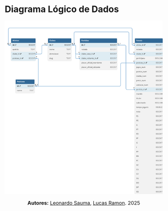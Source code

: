 # Diagrama Lógico de Dados

![dld](../assets/dld.svg)
<font size="3"><p style="text-align: center"><b>Autores:</b>  [Leonardo Sauma](https://github.com/leohssjr), [Lucas Ramon](https://github.com/lramon2001). 2025</p></font>
</center>

